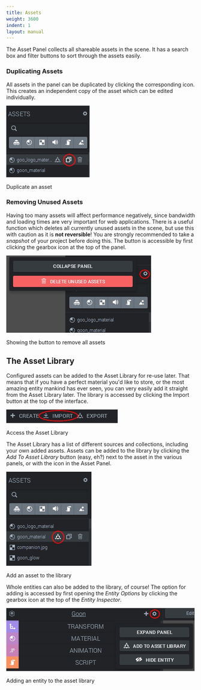 ```yaml
---
title: Assets
weight: 3600
indent: 1
layout: manual
---
```

The Asset Panel collects all shareable assets in the scene. It has a search box and filter buttons to sort through the assets easily.  

### Duplicating Assets

All assets in the panel can be duplicated by clicking the corresponding icon. This creates an independent copy of the asset which can be edited individually.  

[![Duplicate an asset](dupe_asset1.jpg)](dupe_asset1.jpg)  

Duplicate an asset  

### Removing Unused Assets

Having too many assets will affect performance negatively, since bandwidth and loading times are very important for web applications. There is a useful function which deletes all currently unused assets in the scene, but use this with caution as it is **not reversible**! You are strongly recommended to take a _snapshot_ of your project before doing this. The button is accessible by first clicking the gearbox icon at the top of the panel.  

[![Showing the button to remove all assets](remove_unused1.jpg)](remove_unused1.jpg)  

Showing the button to remove all assets  

## The Asset Library

Configured assets can be added to the Asset Library for re-use later. That means that if you have a perfect material you'd like to store, or the most amazing entity mankind has ever seen, you can very easily add it straight from the Asset Library later. The library is accessed by clicking the Import button at the top of the interface.  

[![Access the Asset Library](import2.jpg)](import2.jpg)  

Access the Asset Library  

The Asset Library has a list of different sources and collections, including your own added assets. Assets can be added to the library by clicking the _Add To Asset Library_ button (easy, eh?) next to the asset in the various panels, or with the icon in the Asset Panel.  

[![Add an asset to the library](add-to-asset-lib1.jpg)](add-to-asset-lib1.jpg)  

Add an asset to the library  

Whole entities can also be added to the library, of course! The option for adding is accessed by first opening the _Entity Options_ by clicking the gearbox icon at the top of the _Entity Inspector_.  

[![Add an entity to the asset library](add-entity-to-asset-lib1.jpg)](add-entity-to-asset-lib1.jpg)  

Adding an entity to the asset library